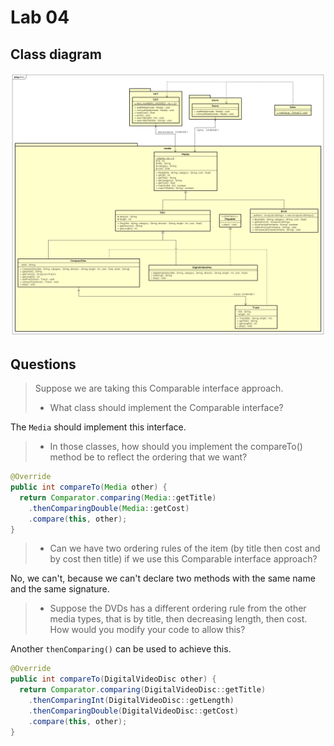 # Lab 04

## Class diagram

![class_diagram](../AimsProject/Design/class.png)

## Questions

> Suppose we are taking this Comparable interface approach.
> - What class should implement the Comparable interface?

The `Media` should implement this interface.

> - In those classes, how should you implement the compareTo() method be to
> reflect the ordering that we want?

```java
@Override
public int compareTo(Media other) {
  return Comparator.comparing(Media::getTitle)
    .thenComparingDouble(Media::getCost)
    .compare(this, other);
}
```

> - Can we have two ordering rules of the item (by title then cost and by cost
> then title) if we use this Comparable interface approach?

No, we can't, because we can't declare two methods with the same name and the
same signature.

> - Suppose the DVDs has a different ordering rule from the other media types,
> that is by title, then decreasing length, then cost. How would you modify
> your code to allow this?

Another `thenComparing()` can be used to achieve this.
```java
@Override
public int compareTo(DigitalVideoDisc other) {
  return Comparator.comparing(DigitalVideoDisc::getTitle)
    .thenComparingInt(DigitalVideoDisc::getLength)
    .thenComparingDouble(DigitalVideoDisc::getCost)
    .compare(this, other);
}
```
